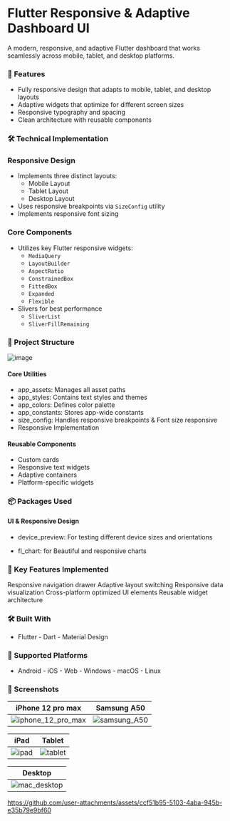 # Flutter Responsive & Adaptive Dashboard UI

A modern, responsive, and adaptive Flutter dashboard that works seamlessly across mobile, tablet, and desktop platforms.

### 📱 Features

- Fully responsive design that adapts to mobile, tablet, and desktop layouts
- Adaptive widgets that optimize for different screen sizes
- Responsive typography and spacing
- Clean architecture with reusable components

### 🛠️ Technical Implementation

### Responsive Design
- Implements three distinct layouts:
  - Mobile Layout
  - Tablet Layout
  - Desktop Layout
- Uses responsive breakpoints via `SizeConfig` utility
- Implements responsive font sizing

### Core Components
- Utilizes key Flutter responsive widgets:
  - `MediaQuery`
  - `LayoutBuilder`
  - `AspectRatio`
  - `ConstrainedBox`
  - `FittedBox`
  - `Expanded`
  - `Flexible`
- Slivers for best performance
  - `SliverList`
  - `SliverFillRemaining`

### 📂 Project Structure


![image](https://github.com/user-attachments/assets/538df710-4b69-45df-a89e-fb4c94c47f96)


#### Core Utilities

- app_assets: Manages all asset paths
- app_styles: Contains text styles and themes
- app_colors: Defines color palette
- app_constants: Stores app-wide constants
- size_config: Handles responsive breakpoints & Font size responsive
- Responsive Implementation

#### Reusable Components

- Custom cards
- Responsive text widgets
- Adaptive containers
- Platform-specific widgets

### 📦 Packages Used

#### UI & Responsive Design

- device_preview:  For testing different device sizes and orientations

- fl_chart: for Beautiful and responsive charts

### 🎯 Key Features Implemented

Responsive navigation drawer
Adaptive layout switching
Responsive data visualization
Cross-platform optimized UI elements
Reusable widget architecture

### 🛠️ Built With

- Flutter - Dart - Material Design

### 📱 Supported Platforms

- Android - iOS - Web - Windows - macOS - Linux

### 📸 Screenshots

| iPhone 12 pro max | Samsung A50 |
|---------|--------|
|![iphone_12_pro_max](https://github.com/user-attachments/assets/b14060ec-1a91-46dc-8c05-a9bef4e8bb93)|![samsung_A50](https://github.com/user-attachments/assets/751a3e61-b159-4d64-b05e-72db8d01864a)|

| iPad | Tablet |
|------|--------|
|![ipad](https://github.com/user-attachments/assets/5cc95fc3-9f9e-4900-bdac-8a90c1af4677)|![tablet](https://github.com/user-attachments/assets/8f297e63-f209-4433-a36f-b307a34e01ef)|

| Desktop |
|---------|
|![mac_desktop](https://github.com/user-attachments/assets/a585b7e9-0a91-45f6-be17-7d20cdd245f3)|

 https://github.com/user-attachments/assets/ccf51b95-5103-4aba-945b-e35b79e9bf60



